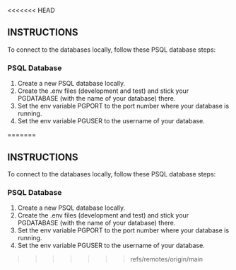 <<<<<<< HEAD

## INSTRUCTIONS

To connect to the databases locally, follow these PSQL database steps:



### PSQL Database

1. Create a new PSQL database locally.
2. Create the .env files (development and test) and stick your PGDATABASE (with the name of your database) there.
3. Set the env variable PGPORT to the port number where your database is running.
4. Set the env variable PGUSER to the username of your database.


=======
<!-- # Northcoders News API

For instructions, please head over to [L2C NC News](https://l2c.northcoders.com/courses/be/nc-news). -->


## INSTRUCTIONS

To connect to the databases locally, follow these PSQL database steps:



### PSQL Database

1. Create a new PSQL database locally.
2. Create the .env files (development and test) and stick your PGDATABASE (with the name of your database) there.
3. Set the env variable PGPORT to the port number where your database is running.
4. Set the env variable PGUSER to the username of your database.


>>>>>>> refs/remotes/origin/main
